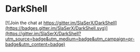 # DarkShell

[![Join the chat at https://gitter.im/SlaSerX/DarkShell](https://badges.gitter.im/SlaSerX/DarkShell.svg)](https://gitter.im/SlaSerX/DarkShell?utm_source=badge&utm_medium=badge&utm_campaign=pr-badge&utm_content=badge)
